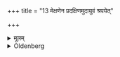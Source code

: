 +++
title = "13 मेक्षणेन प्रदक्षिणमुदायुवं श्रपयेत्"

+++

<details><summary>मूलम्</summary>

मेक्षणेन प्रदक्षिणमुदायुवं श्रपयेत् १३
</details>

<details><summary>Oldenberg</summary>

13. Stirring it up with the pot-ladle from the left to the right he should cook it.
</details>
